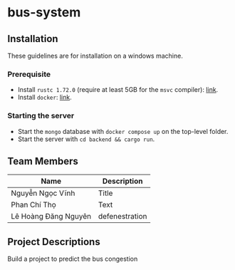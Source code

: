 # bus-system

## Installation

These guidelines are for installation on a windows machine.

### Prerequisite

- Install `rustc 1.72.0` (require at least 5GB for the `msvc` compiler): [link](https://www.rust-lang.org/tools/install).
- Install `docker`: [link](https://docs.docker.com/desktop/install/windows-install/).

### Starting the server

- Start the `mongo` database with `docker compose up` on the top-level folder.
- Start the server with `cd backend && cargo run`.

## Team Members

| Name                 | Description    |
| -------------------- | -------------- |
| Nguyễn Ngọc Vĩnh     | Title          |
| Phan Chí Thọ         | Text           |
| Lê Hoàng Đăng Nguyên | defenestration |

## Project Descriptions

Build a project to predict the bus congestion
